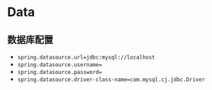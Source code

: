 
# Data

## 数据库配置

- `spring.datasource.url=jdbc:mysql://localhost`
- `spring.datasource.username=`
- `spring.datasource.password=`
- `spring.datasource.driver-class-name=com.mysql.cj.jdbc.Driver` 